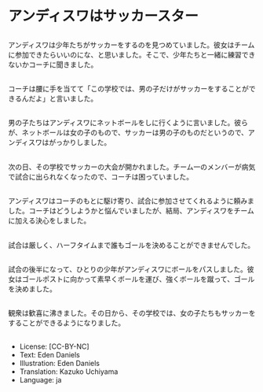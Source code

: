 # アンディスワはサッカースター

##
アンディスワは少年たちがサッカーをするのを見つめていました。彼女はチームに参加できたらいいのにな、と思いました。そこで、少年たちと一緒に練習できないかコーチに聞きました。

##
コーチは腰に手を当てて「この学校では、男の子だけがサッカーをすることができるんだよ」と言いました。

##
男の子たちはアンディスワにネットボールをしに行くように言いました。彼らが、ネットボールは女の子のもので、サッカーは男の子のものだというので、アンディスワはがっかりしました。

##
次の日、その学校でサッカーの大会が開かれました。チーム一のメンバーが病気で試合に出られなくなったので、コーチは困っていました。

##
アンディスワはコーチのもとに駆け寄り、試合に参加させてくれるように頼みました。コーチはどうしようかと悩んでいましたが、結局、アンディスワをチームに加える決心をしました。

##
試合は厳しく、ハーフタイムまで誰もゴールを決めることができませんでした。

##
試合の後半になって、ひとりの少年がアンディスワにボールをパスしました。彼女はゴールポストに向かって素早くボールを運び、強くボールを蹴って、ゴールを決めました。

##
観衆は歓喜に沸きました。その日から、その学校では、女の子たちもサッカーをすることができるようになりました。

##
* License: [CC-BY-NC]
* Text: Eden Daniels
* Illustration: Eden Daniels
* Translation: Kazuko Uchiyama
* Language: ja
